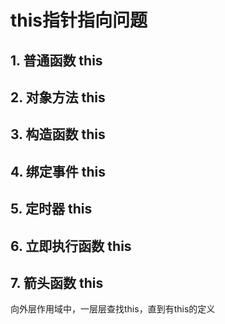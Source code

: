 # this指针指向问题

## 1. 普通函数 this

## 2. 对象方法 this

## 3. 构造函数 this

## 4. 绑定事件 this

## 5. 定时器 this

## 6. 立即执行函数 this

## 7. 箭头函数 this

向外层作用域中，一层层查找this，直到有this的定义